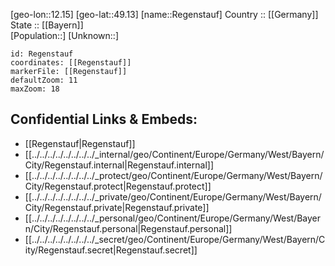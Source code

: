 ﻿---
location: [49.13,12.15] 
mapzoom: [7,12] 
mapmarker: city 
type: City
tags:
- geo/City


SpocWebEntityId: 33673
isDeleted: false
confidential: public

---
[geo-lon::12.15] 
[geo-lat::49.13] 
[name::Regenstauf] 
Country :: [[Germany]]  
State :: [[Bayern]]  
[Population::] 
[Unknown::] 


```leaflet
id: Regenstauf
coordinates: [[Regenstauf]] 
markerFile: [[Regenstauf]] 
defaultZoom: 11 
maxZoom: 18
```


## Confidential Links & Embeds: 
- [[Regenstauf|Regenstauf]]  
- [[../../../../../../../../_internal/geo/Continent/Europe/Germany/West/Bayern/City/Regenstauf.internal|Regenstauf.internal]] 
- [[../../../../../../../../_protect/geo/Continent/Europe/Germany/West/Bayern/City/Regenstauf.protect|Regenstauf.protect]] 
- [[../../../../../../../../_private/geo/Continent/Europe/Germany/West/Bayern/City/Regenstauf.private|Regenstauf.private]] 
- [[../../../../../../../../_personal/geo/Continent/Europe/Germany/West/Bayern/City/Regenstauf.personal|Regenstauf.personal]] 
- [[../../../../../../../../_secret/geo/Continent/Europe/Germany/West/Bayern/City/Regenstauf.secret|Regenstauf.secret]] 
